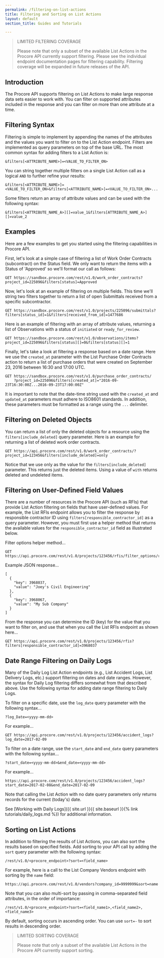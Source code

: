 ```yaml
---
permalink: /filtering-on-list-actions
title: Filtering and Sorting on List Actions
layout: default
section_title: Guides and Tutorials

---
```


> LIMITED FILTERING COVERAGE
>
> Please note that only a subset of the available List Actions in the Procore API currently support filtering.
> Please see the individual endpoint documentation pages for filtering capability.
> Filtering coverage will be expanded in future releases of the API.

## Introduction

The Procore API supports filtering on List Actions to make large response data sets easier to work with.
You can filter on supported attributes included in the response and you can filter on more than one attribute at a time.

## Filtering Syntax

Filtering is simple to implement by appending the names of the attributes and the values you want to filter on to the List Action endpoint.
Filters are implemented as query parameters on top of the base URL.
The most common syntax for adding filters to a List Action is:

```
&filters[<ATTRIBUTE_NAME>]=<VALUE_TO_FILTER_ON>
```

You can string together multiple filters on a single List Action call as a logical `AND` to further refine your results:

```
&filters[<ATTRIBUTE_NAME>]=<VALUE_TO_FILTER_ON>&filters[<ATTRIBUTE_NAME>]=<VALUE_TO_FILTER_ON>...
```

Some filters return an array of attribute values and can be used with the following syntax:

```
&filters[<ATTRIBUTE_NAME_A>][]=value_1&filters[ATTRIBUTE_NAME_A>][]=value_2

```

## Examples

Here are a few examples to get you started using the filtering capabilities in Procore API.

First, let's look at a simple case of filtering a list of Work Order Contracts (subcontract) on the Status field.
We only want to return the items with a Status of 'Approved' so we'll format our call as follows:

```
GET https://sandbox.procore.com/rest/v1.0/work_order_contracts?project_id=225096&filters[status]=Approved
```

Now, let's look at an example of filtering on multiple fields.
This time we'll string two filters together to return a list of open Submittals received from a specific subcontractor.

```
GET https://sandbox.procore.com/rest/v1.0/projects/225096/submittals?filters[status_id]=1&filters[received_from_id]=1477686
```

Here is an example of filtering with an array of attribute values, returning a list of Observations with a status of `initiated` or `ready_for_review`.

```
GET https://sandbox.procore.com/rest/v1.0/observations/items?project_id=225096&filters[status][]=0&filters[status][]=1
```

Finally, let's take a look at filtering a response based on a date range.
Here we use the `created_at` parameter with the List Purchase Order Contracts action to return a list of purchase orders that were created on September 23, 2016 between 16:30 and 17:00 UTC.

```
GET https://sandbox.procore.com/rest/v1.0/purchase_order_contracts/
    ?project_id=225096&filters[created_at]="2016-09-23T16:30:00Z...2016-09-23T17:00:00Z"
```

It is important to note that the date-time string used with the `created_at` and `updated_at` parameters must adhere to ISO8601 standards.
In addition, these parameters must be formatted as a range using the `...` delimiter.

## Filtering on Deleted Objects

You can return a list of only the deleted objects for a resource using the `filters[include_deleted]` query parameter.
Here is an example for returning a list of deleted work order contracts.

```
GET https://api.procore.com/rest/v1.0/work_order_contracts/?project_id=123456&filters[include_deleted]=only
```

Notice that we use only as the value for the `filters[include_deleted]` parameter.
This returns just the deleted items. Using a value of `with` returns deleted and undeleted items.

## Filtering on User-Defined Field Values

There are a number of resources in the Procore API (such as RFIs) that provide List Action filtering on fields that have user-defined values.
For example, the List RFIs endpoint allows you to filter the response by responsible contractor ID using `filters[responsible_contractor_id]` as a query parameter.
However, you must first use a helper method that returns the available values for the `responsible_contractor_id` field as illustrated below.

Filter options helper method...

```
GET https://api.procore.com/rest/v1.0/projects/123456/rfis/filter_options/responsible_contractor_id
```

Example JSON response...

```
[
  {
    "key": 3968037,
    "value": "Joey's Civil Engineering"
  },
  {
    "key": 3968067,
    "value": "My Sub Company"
  }
]
```

From the response you can determine the ID (key) for the value that you want to filter on, and use that when you call the List RFIs endpoint as shown here...

```
GET https://api.procore.com/rest/v1.0/projects/123456/rfis?filters[responsible_contractor_id]=3968037
```

## Date Range Filtering on Daily Logs

Many of the Daily Log List Action endpoints (e.g., List Accident Logs, List Delivery Logs, etc.) support filtering on dates and date ranges.
However, the syntax for Daily Log filtering differs somewhat from that described above.
Use the following syntax for adding date range filtering to Daily Logs.

To filter on a specific date, use the `log_date` query parameter with the following syntax...

```
?log_Date=<yyyy-mm-dd>
```

For example...

```
GET https://api.procore.com/rest/v1.0/projects/123456/accident_logs?log_date=2017-02-09
```

To filter on a date range, use the `start_date` and `end_date` query parameters with the following syntax...

```
?start_date=<yyyy-mm-dd>&end_date=<yyyy-mm-dd>
```

For example...

```
https://api.procore.com/rest/v1.0/projects/123456/accident_logs?start_date=2017-02-08&end_date=2017-02-09
```

Note that calling the List Action with no date query parameters only returns records for the current (today's) date.

See [Working with Daily Logs]({{ site.url }}{{ site.baseurl }}{% link tutorials/daily_logs.md %}) for additional information.

## Sorting on List Actions

In addition to filtering the results of List Actions, you can also sort the results based on specified fields.
Add sorting to your API call by adding the `sort` query parameter with the following syntax:

```
/rest/v1.0/<procore_endpoint>?sort=<field_name>
```

For example, here is a call to the List Company Vendors endpoint with sorting by the `name` field:

```
https://api.procore.com/rest/v1.0/vendors?company_id=9999999&sort=name
```
Note that you can also multi-sort by passing in comma-separated field attributes, in the order of importance:

```
/rest/v1.0/<procore_endpoint>?sort=<field_name1>,<field_name2>,<field_name3>
```

By default, sorting occurs in ascending order.
You can use `sort=-` to sort results in descending order.

> LIMITED SORTING COVERAGE
>
> Please note that only a subset of the available List Actions in the Procore API currently support sorting.
